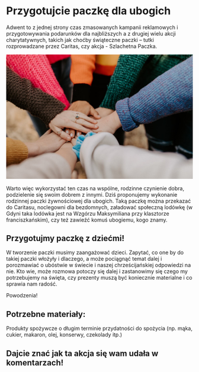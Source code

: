 # Przygotujcie paczkę dla ubogich

Adwent to z jednej strony czas zmasowanych kampanii reklamowych i przygotowywania podarunków dla najbliższych a z drugiej  wielu akcji charytatywnych, takich jak choćby świąteczne paczki – tutki rozprowadzane przez Caritas, czy akcja - Szlachetna Paczka.

![Solidarność](/img/2021-11-30.jpg)

Warto więc wykorzystać ten czas na wspólne, rodzinne czynienie dobra, podzielenie się swoim dobrem z innymi. Dziś proponujemy wykonanie rodzinnej paczki żywnościowej dla ubogich. Taką paczkę można przekazać do Caritasu, noclegowni dla bezdomnych, załadować społeczną lodówkę (w Gdyni taka lodówka jest na Wzgórzu Maksymiliana przy klasztorze franciszkańskim), czy też zawieźć komuś ubogiemu, kogo znamy.

## Przygotujmy paczkę z dziećmi!

W tworzenie paczki musimy zaangażować dzieci. Zapytać, co one by do takiej paczki włożyły i dlaczego, a może pociągnąć temat dalej i porozmawiać o ubóstwie w świecie i naszej chrześcijańskiej odpowiedzi na nie. Kto wie, może rozmowa potoczy się dalej i zastanowimy się czego my potrzebujemy na święta, czy prezenty muszą być koniecznie materialne i co sprawia nam radość.

Powodzenia!

## Potrzebne materiały:

Produkty spożywcze o długim terminie przydatności do spożycia (np. mąka, cukier, makaron, olej, konserwy, czekolady itp.)

## Dajcie znać jak ta akcja się wam udała w komentarzach!